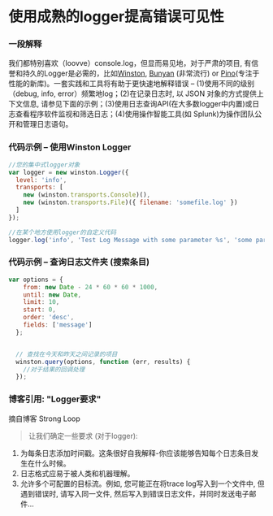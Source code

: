 # 使用成熟的logger提高错误可见性

### 一段解释

我们都特别喜欢（loovve）console.log，但显而易见地，对于严肃的项目, 有信誉和持久的Logger是必需的，比如[Winston][winston], [Bunyan][bunyan] (非常流行) or [Pino][pino](专注于性能的新库)。一套实践和工具将有助于更快速地解释错误 – (1)使用不同的级别（debug, info, error）频繁地log；(2)在记录日志时, 以 JSON 对象的方式提供上下文信息, 请参见下面的示例；(3)使用日志查询API(在大多数logger中内置)或日志查看程序软件监视和筛选日志；(4)使用操作智能工具(如 Splunk)为操作团队公开和管理日志语句。

[winston]: https://www.npmjs.com/package/winston
[bunyan]: https://www.npmjs.com/package/bunyan
[pino]: https://www.npmjs.com/package/pino

### 代码示例 – 使用Winston Logger

```javascript
//您的集中式logger对象
var logger = new winston.Logger({
  level: 'info',
  transports: [
    new (winston.transports.Console)(),
    new (winston.transports.File)({ filename: 'somefile.log' })
  ]
});

//在某个地方使用logger的自定义代码
logger.log('info', 'Test Log Message with some parameter %s', 'some parameter', { anything: 'This is metadata' });

```

### 代码示例 – 查询日志文件夹 (搜索条目)

```javascript
var options = {
    from: new Date - 24 * 60 * 60 * 1000,
    until: new Date,
    limit: 10,
    start: 0,
    order: 'desc',
    fields: ['message']
  };


  // 查找在今天和昨天之间记录的项目
  winston.query(options, function (err, results) {
    //对于结果的回调处理
  });

```

### 博客引用: "Logger要求"
 摘自博客 Strong Loop

 > 让我们确定一些要求 (对于logger):
1. 为每条日志添加时间戳。这条很好自我解释-你应该能够告知每个日志条目发生在什么时候。
2. 日志格式应易于被人类和机器理解。
3. 允许多个可配置的目标流。例如, 您可能正在将trace log写入到一个文件中, 但遇到错误时, 请写入同一文件, 然后写入到错误日志文件，并同时发送电子邮件…
